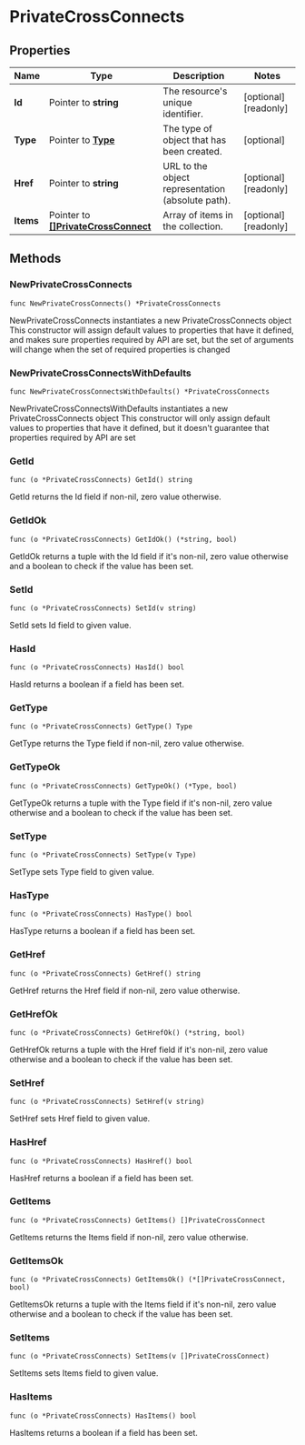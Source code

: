 # PrivateCrossConnects

## Properties

|Name | Type | Description | Notes|
|------------ | ------------- | ------------- | -------------|
|**Id** | Pointer to **string** | The resource&#39;s unique identifier. | [optional] [readonly] |
|**Type** | Pointer to [**Type**](Type.md) | The type of object that has been created. | [optional] |
|**Href** | Pointer to **string** | URL to the object representation (absolute path). | [optional] [readonly] |
|**Items** | Pointer to [**[]PrivateCrossConnect**](PrivateCrossConnect.md) | Array of items in the collection. | [optional] [readonly] |

## Methods

### NewPrivateCrossConnects

`func NewPrivateCrossConnects() *PrivateCrossConnects`

NewPrivateCrossConnects instantiates a new PrivateCrossConnects object
This constructor will assign default values to properties that have it defined,
and makes sure properties required by API are set, but the set of arguments
will change when the set of required properties is changed

### NewPrivateCrossConnectsWithDefaults

`func NewPrivateCrossConnectsWithDefaults() *PrivateCrossConnects`

NewPrivateCrossConnectsWithDefaults instantiates a new PrivateCrossConnects object
This constructor will only assign default values to properties that have it defined,
but it doesn't guarantee that properties required by API are set

### GetId

`func (o *PrivateCrossConnects) GetId() string`

GetId returns the Id field if non-nil, zero value otherwise.

### GetIdOk

`func (o *PrivateCrossConnects) GetIdOk() (*string, bool)`

GetIdOk returns a tuple with the Id field if it's non-nil, zero value otherwise
and a boolean to check if the value has been set.

### SetId

`func (o *PrivateCrossConnects) SetId(v string)`

SetId sets Id field to given value.

### HasId

`func (o *PrivateCrossConnects) HasId() bool`

HasId returns a boolean if a field has been set.

### GetType

`func (o *PrivateCrossConnects) GetType() Type`

GetType returns the Type field if non-nil, zero value otherwise.

### GetTypeOk

`func (o *PrivateCrossConnects) GetTypeOk() (*Type, bool)`

GetTypeOk returns a tuple with the Type field if it's non-nil, zero value otherwise
and a boolean to check if the value has been set.

### SetType

`func (o *PrivateCrossConnects) SetType(v Type)`

SetType sets Type field to given value.

### HasType

`func (o *PrivateCrossConnects) HasType() bool`

HasType returns a boolean if a field has been set.

### GetHref

`func (o *PrivateCrossConnects) GetHref() string`

GetHref returns the Href field if non-nil, zero value otherwise.

### GetHrefOk

`func (o *PrivateCrossConnects) GetHrefOk() (*string, bool)`

GetHrefOk returns a tuple with the Href field if it's non-nil, zero value otherwise
and a boolean to check if the value has been set.

### SetHref

`func (o *PrivateCrossConnects) SetHref(v string)`

SetHref sets Href field to given value.

### HasHref

`func (o *PrivateCrossConnects) HasHref() bool`

HasHref returns a boolean if a field has been set.

### GetItems

`func (o *PrivateCrossConnects) GetItems() []PrivateCrossConnect`

GetItems returns the Items field if non-nil, zero value otherwise.

### GetItemsOk

`func (o *PrivateCrossConnects) GetItemsOk() (*[]PrivateCrossConnect, bool)`

GetItemsOk returns a tuple with the Items field if it's non-nil, zero value otherwise
and a boolean to check if the value has been set.

### SetItems

`func (o *PrivateCrossConnects) SetItems(v []PrivateCrossConnect)`

SetItems sets Items field to given value.

### HasItems

`func (o *PrivateCrossConnects) HasItems() bool`

HasItems returns a boolean if a field has been set.



